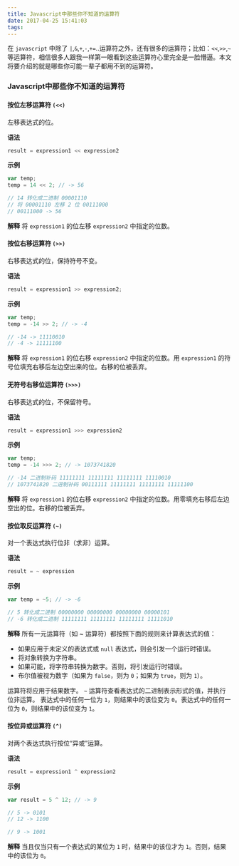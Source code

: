```yaml
---
title: Javascript中那些你不知道的运算符
date: 2017-04-25 15:41:03
tags:
---
```



在 `javascript` 中除了 `|`,`&`,`+`,`-`,`+=`..运算符之外，还有很多的运算符；比如：`<<`,`>>`,`~`等运算符，相信很多人跟我一样第一眼看到这些运算符心里完全是一脸懵逼。本文将要介绍的就是哪些你可能一辈子都用不到的运算符。
<!-- more -->

### Javascript中那些你不知道的运算符

#### 按位左移运算符 `(<<)`
左移表达式的位。

**语法**
```js
result = expression1 << expression2
```

**示例**

```js
var temp;
temp = 14 << 2; // -> 56

// 14 转化成二进制 00001110
// 将 00001110 左移 2 位 00111000
// 00111000 -> 56
```

**解释**
将 `expression1` 的位左移 `expression2` 中指定的位数。

#### 按位右移运算符 `(>>)`
右移表达式的位，保持符号不变。

**语法**
```js
result = expression1 >> expression2;
```

**示例**

```js
var temp;
temp = -14 >> 2; // -> -4

// -14 -> 11110010
// -4 -> 11111100
```

**解释**
将 `expression1` 的位右移 `expression2` 中指定的位数。用 `expression1` 的符号位填充右移后左边空出来的位。右移的位被丢弃。

#### 无符号右移位运算符 `(>>>)`
右移表达式的位，不保留符号。

**语法**
```js
result = expression1 >>> expression2
```

**示例**

```js
var temp;
temp = -14 >>> 2; // -> 1073741820

// -14 二进制补码 11111111 11111111 11111111 11110010
// 1073741820 二进制补码 00111111 11111111 11111111 11111100
```

**解释**
将 `expression1` 的位右移 `expression2` 中指定的位数。用零填充右移后左边空出的位。右移的位被丢弃。


#### 按位取反运算符 `(~)`
对一个表达式执行位非（求非）运算。

**语法**
```js
result = ~ expression
```

**示例**

```js
var temp = ~5; // -> -6

// 5 转化成二进制 00000000 00000000 00000000 00000101
// -6 转化成二进制 11111111 11111111 11111111 11111010
```

**解释**
所有一元运算符（如 ~ 运算符）都按照下面的规则来计算表达式的值：
* 如果应用于未定义的表达式或 `null` 表达式，则会引发一个运行时错误。
* 将对象转换为字符串。
* 如果可能，将字符串转换为数字。否则，将引发运行时错误。
* 布尔值被视为数字（如果为 `false`，则为 `0`；如果为 `true`，则为 `1`）。

运算符将应用于结果数字。
`~` 运算符查看表达式的二进制表示形式的值，并执行位非运算。
表达式中的任何一位为 `1`，则结果中的该位变为 `0`。表达式中的任何一位为 `0`，则结果中的该位变为 `1`。

#### 按位异或运算符 `(^)`
对两个表达式执行按位“异或”运算。

**语法**
```js
result = expression1 ^ expression2
```

**示例**

```js
var result = 5 ^ 12; // -> 9

// 5 -> 0101
// 12 -> 1100

// 9 -> 1001
```

**解释**
当且仅当只有一个表达式的某位为 `1` 时，结果中的该位才为 `1`。否则，结果中的该位为 `0`。

